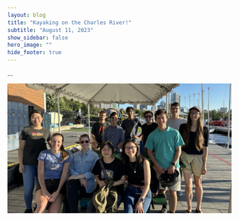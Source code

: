 ```yaml
---
layout: blog
title: "Kayaking on the Charles River!"
subtitle: "August 11, 2023"
show_sidebar: false
hero_image: ""
hide_footer: true
---
```


...

![Image](/img/news-images/img_3634_1.jpg)

